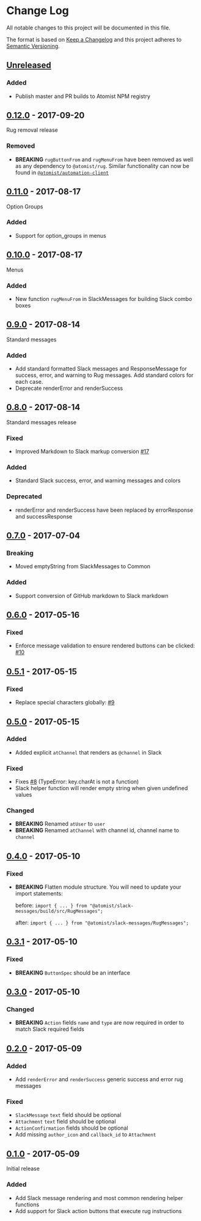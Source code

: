 # Change Log

All notable changes to this project will be documented in this file.

The format is based on [Keep a Changelog](http://keepachangelog.com/)
and this project adheres to [Semantic Versioning](http://semver.org/).

## [Unreleased][]

[Unreleased]: https://github.com/atomist/slack-messages/compare/0.12.0...HEAD

### Added

-   Publish master and PR builds to Atomist NPM registry

## [0.12.0][] - 2017-09-20

[0.12.0]: https://github.com/atomist/slack-messages/compare/0.11.0...0.12.0

Rug removal release

### Removed

-   **BREAKING** `rugButtonFrom` and `rugMenuFrom` have been removed as well as
    any dependency to `@atomist/rug`.  Similar functionality can now be found
    in [`@atomist/automation-client`](https://github.com/atomist/automation-client-ts)

## [0.11.0][] - 2017-08-17

[0.11.0]: https://github.com/atomist/slack-messages/compare/0.10.0...0.11.0

Option Groups

### Added

-   Support for option_groups in menus

## [0.10.0][] - 2017-08-17

[0.10.0]: https://github.com/atomist/slack-messages/compare/0.9.0...0.10.0

Menus

### Added

-   New function `rugMenuFrom` in SlackMessages for building Slack combo
    boxes

## [0.9.0][] - 2017-08-14

[0.9.0]: https://github.com/atomist/slack-messages/compare/0.8.0...0.9.0

Standard messages

### Added

-   Add standard formatted Slack messages and ResponseMessage for success,
    error, and warning to Rug messages.  Add standard colors for each
    case.
-   Deprecate renderError
    and renderSuccess

## [0.8.0] - 2017-08-14

[0.8.0]: https://github.com/atomist/slack-messages/compare/0.7.0...0.8.0

Standard messages release

### Fixed

-   Improved Markdown to Slack markup conversion [#17][17]

[17]: https://github.com/atomist/slack-messages/issues/17

### Added

-   Standard Slack success, error, and warning messages and colors

### Deprecated

-   renderError and renderSuccess have been replaced by errorResponse
    and successResponse

## [0.7.0] - 2017-07-04

[0.7.0]: https://github.com/atomist/slack-messages/compare/0.6.0...0.7.0

### Breaking

-  Moved emptyString from SlackMessages to Common

### Added

-  Support conversion of GitHub markdown to Slack markdown

## [0.6.0] - 2017-05-16

[0.6.0]: https://github.com/atomist/slack-messages/compare/0.5.1...0.6.0

### Fixed

-  Enforce message validation to ensure rendered buttons can be clicked:
   [#10](https://github.com/atomist/slack-messages/issues/10)

## [0.5.1] - 2017-05-15

[0.5.1]: https://github.com/atomist/slack-messages/compare/0.5.0...0.5.1

### Fixed

-   Replace special characters globally: [#9](https://github.com/atomist/slack-messages/issues/9)

## [0.5.0] - 2017-05-15

[0.5.0]: https://github.com/atomist/slack-messages/compare/0.4.0...0.5.0

### Added

-   Added explicit `atChannel` that renders as `@channel` in Slack

### Fixed

-   Fixes [#8](https://github.com/atomist/slack-messages/issues/8) (TypeError: key.charAt is not a function)
-   Slack helper function will render empty string when given undefined values

### Changed

-   **BREAKING** Renamed `atUser` to `user`
-   **BREAKING** Renamed `atChannel` with channel id, channel name to `channel`

## [0.4.0] - 2017-05-10

[0.4.0]: https://github.com/atomist/slack-messages/compare/0.3.1...0.4.0

### Fixed

-   **BREAKING** Flatten module structure.  You will need to update your
    import statements:

    before: `import { ... } from "@atomist/slack-messages/build/src/RugMessages";`

    after: `import { ... } from "@atomist/slack-messages/RugMessages";`

## [0.3.1] - 2017-05-10

[0.3.1]: https://github.com/atomist/slack-messages/compare/0.3.0...0.3.1

### Fixed

-   **BREAKING** `ButtonSpec` should be an interface

## [0.3.0] - 2017-05-10

[0.3.0]: https://github.com/atomist/slack-messages/compare/0.2.0...0.3.0

### Changed

-   **BREAKING** `Action` fields `name` and `type` are now required in order
    to match Slack required fields

## [0.2.0] - 2017-05-09

[0.2.0]: https://github.com/atomist/slack-messages/compare/0.1.0...0.2.0

### Added

-   Add `renderError` and `renderSuccess` generic success and error rug messages

### Fixed

-   `SlackMessage` `text` field should be optional
-   `Attachment` `text` field should be optional
-   `ActionConfirmation` fields should be optional
-   Add missing `author_icon` and `callback_id` to `Attachment`

## [0.1.0] - 2017-05-09

Initial release

[0.1.0]: https://github.com/atomist/slack-messages/releases/tag/0.1.0

### Added

-   Add Slack message rendering and most common rendering helper functions
-   Add support for Slack action buttons that execute rug instructions
